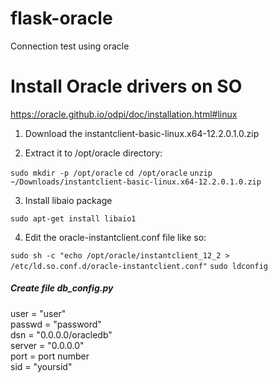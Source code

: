 # flask-oracle
Connection test using oracle


# Install Oracle drivers on SO
https://oracle.github.io/odpi/doc/installation.html#linux


1) Download the instantclient-basic-linux.x64-12.2.0.1.0.zip

2) Extract it to /opt/oracle directory:

``` sudo mkdir -p /opt/oracle ```
``` cd /opt/oracle ```
``` unzip ~/Downloads/instantclient-basic-linux.x64-12.2.0.1.0.zip ```

3) Install libaio package

```sudo apt-get install libaio1```

4) Edit the oracle-instantclient.conf file like so:

``` sudo sh -c "echo /opt/oracle/instantclient_12_2 > /etc/ld.so.conf.d/oracle-instantclient.conf" ```
``` sudo ldconfig ```


##### Create file db_config.py
user = "user"  
passwd = "password"  
dsn = "0.0.0.0/oracledb"  
server = "0.0.0.0"  
port = port number  
sid = "yoursid"  

